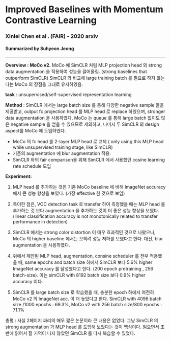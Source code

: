 # Improved Baselines with Momentum Contrastive Learning
### Xinlei Chen et al . (FAIR) - 2020 arxiv
#### Summarized by Suhyeon Jeong
---

 

**Overview : MoCo v2.** MoCo 에 SimCLR 처럼 MLP projection head 와 strong data augmentation 을 적용하여 성능을 끌어올림. (strong baselines that outperform SimCLR) SimCLR 와 비교해 large training batch 를 필요로 하지 않는다는 MoCo 의 장점을 그대로 유지하였음. 

 

**task** : unsupervised/self-supervised representation learning

 

**Method** : SimCLR 에서는 large batch size 를 통해 다양한 negative sample 들을 제공받고, output fc projection head 를 MLP head 로 replace 하였으며, stronger data augmentation 을 사용하였다. MoCo 는 queue 를 통해 large batch 없이도 많은 negative sample 을 얻을 수 있으므로 제외하고, 나머지 두 SimCLR 의 design aspect를  MoCo 에 도입하였다. 
* MoCo 의 fc head 를 2-layer MLP head 로 교체 ( only using this MLP head while unsupervised training stage, like SimCLR)
* 기존의 augmentation 에 blur augmentation 적용.
* SimCLR 와의 fair comparison을 위해 SimCLR 에서 사용했던 cosine learning rate schedule 도입 

 

**Experiment:**
1) MLP head 를 추가하는 것은 기존 MoCo baseline 에 비해 ImageNet accuracy 에서 큰 성능 향상을 보였다. (가장 effective 한 것으로 보임)

2) 특이한 점은, VOC detection task 로 transfer  하여 측정했을 때는 MLP head 를 추가하는 것 보다 augmentation 을 추가하는 것이 더 좋은 성능 향상을 보였다. (linear classification accuracy is not monotonically related to transfer performance in detection)

3) SimCLR 에서는 strong color distortion 이 매우 효과적인 것으로 나왔으나, MoCo 의 higher baseline 에서는 오히려 성능 저하를 보였다고 한다. 대신, blur augmentation 을 사용하였다.

4) 위에서 제안된 MLP head, augmentation, consine scheduler 를 전부 적용했을 때, same epochs and batch size 하에서 SimCLR 보다 5.6% higher ImageNet accuracy 를 달성했다고 한다. (200 epoch pretraining , 256 batch-size). 이는 simCLR with 8192 batch size 보다 0.9% higher accuracy 이다. 

5) SimCLR 를 large batch size 로 학습했을 때, 충분한 epoch 하에서 여전히 MoCo v2 의 ImageNet acc. 이 더 높았다고 한다.  SimCLR with 4096 batch size /1000 epochs : 69.3%,  MoCo v2 with 256 batch size/800 epochs : 71.1%

 


총평 : 사실 2페이지 짜리의 매우 짧은 논문이라 큰 내용은 없었다. 그냥 SimCLR 의 strong augmentation 과 MLP head 를 도입해 보았다는 것이 핵심이다. 읽으면서 초반에 읽어서 잘 기억이 나지 않았던 SimCLR 를 다시 복습할 수 있었다. 
